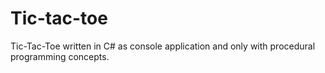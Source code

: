 # Tic-tac-toe

Tic-Tac-Toe written in C# as console application and only with procedural programming concepts.
